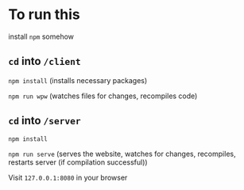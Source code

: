 # To run this

install `npm` somehow

## `cd` into `/client`

`npm install` (installs necessary packages)

`npm run wpw` (watches files for changes, recompiles code)

## `cd` into `/server`

`npm install`

`npm run serve` (serves the website, watches for changes, recompiles, restarts server (if compilation successful))

Visit `127.0.0.1:8080` in your browser
